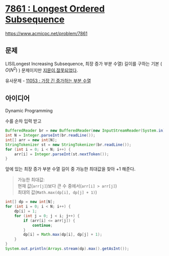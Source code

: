 # [7861 : Longest Ordered Subsequence](https://www.acmicpc.net/problem/7861)
https://www.acmicpc.net/problem/7861

## 문제
LIS(Longest Increasing Subsequence, 최장 증가 부분 수열) 길이를 구하는 기본 ( $O(N^2)$ ) 문제이지만 [지문이 잘못되었다](https://www.acmicpc.net/board/view/110360).

유사문제 - [11053 : 가장 긴 증가하는 부분 수열](https://www.acmicpc.net/problem/11053)

## 아이디어
Dynamic Programming

수를 순차 입력 받고
```java
BufferedReader br = new BufferedReader(new InputStreamReader(System.in));
int N = Integer.parseInt(br.readLine());
int[] arr = new int[N];
StringTokenizer st = new StringTokenizer(br.readLine());
for (int i = 0; i < N; i++) {
    arr[i] = Integer.parseInt(st.nextToken());
}
```

앞에 있는 최장 증가 부분 수열 길이 중 가능한 최대값을 찾아 +1 해준다.
> 가능한 최대값:  
> 현재 값(`arr[j]`)보다 큰 수 중에서(`arr[i] > arr[j]`)  
> 최대의 값(`Math.max(dp[i], dp[j] + 1)`)
```java
int[] dp = new int[N];
for (int i = 0; i < N; i++) {
    dp[i] = 1;
    for (int j = 0; j < i; j++) {
        if (arr[i] <= arr[j]) {
            continue;
        }
        dp[i] = Math.max(dp[i], dp[j] + 1);
    }
}
System.out.println(Arrays.stream(dp).max().getAsInt());
```